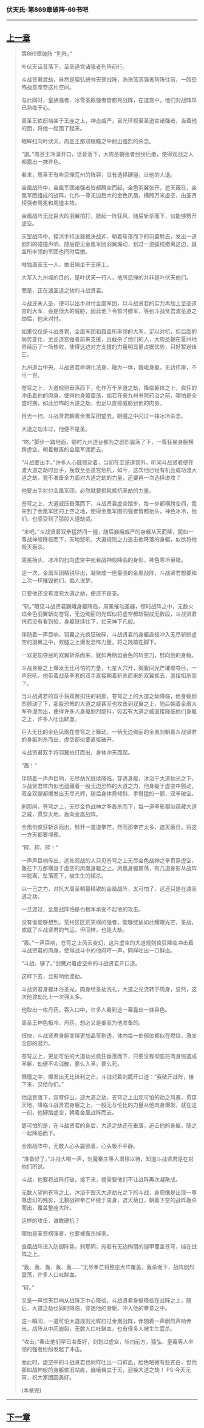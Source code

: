 ### 伏天氏-第869章破阵-69书吧

--------
[上一章](./3289ea662f7a56d75e46cd7c16bab583.md)
--------


>
>
>
>第869章破阵
>“列阵。”
>
>叶伏天话音落下，至圣道宫诸强者列阵前行。
>
>斗战贤君渡劫，自然是猿弘统帅天罡战阵，浩浩荡荡强者列阵往前，一股恐怖战意席卷这片空间。
>
>与此同时，皇族强者、冰雪圣殿强者皆都列战阵，在道宫中，他们对战阵早已熟练于心。
>
>周圣王依旧端坐于王座之上，神态威严，目光环视至圣道宫诸强者，当着他的面，将他一起围了起来。
>
>眼眸扫向叶伏天，周圣王那双眼瞳之中射出强烈的杀念。
>
>“退。”周圣王冷漠开口，话音落下，大周圣朝强者纷纷后撤，使得观战之人都露出一抹异色。
>
>看来，周圣王有些忌惮荒州的阵容，没有选择硬碰，让他的人退。
>
>金凰战阵中，金凰军团诸强者皆都腾空而起，金色羽翼张开，遮天蔽日，金凰军团组成的战阵，化作一尊无边巨大的金色凤凰，横跨万米虚空，由圣贤榜强者周冕和周煌主阵。
>
>金凰战阵无比巨大的羽翼拍打，掀起一阵狂风，随后斩杀而下，似能够劈开虚空。
>
>天罡战阵中，猿洪手持法器裁决战斧，朝着斩落而下的羽翼劈去，发出一道剧烈的碰撞声响，随后便见金凰军团羽翼煽动，划过一道弧线撤离这边，聂盖所率领的军团也同时后撤。
>
>唯独周圣王一人，依旧端坐于王座上。
>
>大军入九州城的目的，是叶伏天一行人，他所忌惮的并非是叶伏天他们。
>
>而是，正在渡圣道之劫的斗战贤君。
>
>斗战还未入圣，便可以出手对付金凰军团，以斗战贤君的实力再加上至圣道宫的大军，会是很大的威胁，因此他下令暂时撤军，等到斗战贤君渡圣道之劫后，他来对付。
>
>如果仅仅是斗战贤君，金凰军团和聂盖所率领的大军，足以对抗，但后面的局势变化，至圣道宫强者前来支援，且截杀了他们的人，大周圣朝在夏州地界经历了一场惨败，使得这边对方支援的力量明显更占据优势，只好暂避锋芒。
>
>九州道台中央，斗战贤君命魂化法身，融为一体，巍峨身躯，无边伟岸，不可一世。
>
>苍穹之上，大道规则垂落而下，化作万千圣道之劫，降临躯体之上，疯狂的冲击着他的肉身，使得他身躯震荡，如若在来九州书院药浴之前，哪怕是全盛时期，如此恐怖的大道之劫，也足以直接威胁到他的肉身。
>
>目光一扫，斗战贤君朝着金凰军团望去，眼瞳之中闪过一抹冰冷杀念。
>
>大道之劫未过，他便不是圣。
>
>“咚。”脚步一踏地面，顿时九州道台都为之剧烈震荡了下，一尊狂暴身躯横跨虚空，朝着撤离的金凰军团而去。
>
>“斗战要出手。”许多人心脏颤动着，当初在至圣道宫外，听闻斗战贤君便在渡大道之劫时出手，挽救至圣道宫危机，如今，这次他已经有机会成功渡大道之劫，竟不准备全力面对大道之劫的力量，还要再一次选择进攻？
>
>他要出手对付金凰军团，必然就要损耗抵抗圣劫的力量。
>
>苍穹之上，大道威压垂落而下，斗战贤君虚空踏步，每一步都横跨空间，竟来到了金凰军团的上空之地，使得金凰军图的强者皆都抬头，神色冰冷，他们，也感受到了那股大道劫威。
>
>“来吧。”斗战贤君双拳猛然间一握，随后巍峨威严的身躯从天而降，犹如一尊战神般降临而下，天地怒吼，大道规则之力追击他降落的身躯，似欲将他毁灭轰杀。
>
>周冕抬头，冰冷的扫向虚空中宛若战神般降临的身影，神色寒冷至极。
>
>这一次，金凰军团精锐尽出，凝聚成一座最强的金凰战阵，斗战贤君想要和上次一样摧毁他们，痴人说梦。
>
>只要他还没有渡完大道之劫，便还不是圣。
>
>“斩。”眼见斗战贤君巍峨身躯降临，周冕催动圣器，顿时战阵之中，无数火焰金色羽翼斩向苍穹，无边绚丽的光辉似将虚空都斩裂成无数段，斗战贤君恍若没有看到般，身躯继续往下，如天神下凡般。
>
>伴随着一声巨响，羽翼之光疯狂破碎，斗战贤君的身躯直接冲入无尽斩断虚空的羽翼之中，双腿之上爆发恐怖力量，将之践踏在脚下。
>
>一双更加夺目的双翼斩杀而来，犹如两柄焰金色的斩空刀，劈向他的身躯。
>
>斗战身躯之上爆发无比可怕的力量，七星大穴开，胸腹间光芒璀璨夺目，一声怒吼，他带着战圣拳套的双手直接朝着斩杀而来的双翼抓去，直接扣杀而下。
>
>当斗战贤君的双手将双翼扣住的刹那，苍穹之上的大道之劫降临，他身躯剧烈颤动了下，那股恐怖的大道之威甚至也攻击到双翼之上，随后朝着金凰大军弥漫而出，使得许多人身躯剧烈颤抖，宛若有大道之威直接降临他们身躯之上，许多人吐出鲜血。
>
>巨大无比的金色凤凰在苍穹之上舞动，一柄无边绚丽的金凰剑朝着斗战贤君的身躯刺杀而出，虚空都似要直接破开。
>
>斗战贤君双手将羽翼拍打而出，身体冲天而起。
>
>“轰！”
>
>伴随着一声声巨响，无尽劫光继续降临，穿透身躯，沐浴于大道劫光之下，斗战贤君体内似也蕴藏着一股无边恐怖的大道之力，他身躯于虚空中颤动，双全双腿都爆发出无尽光辉，随后身体竟倾斜，手臂猛的一颤，双拳破空。
>
>刹那间，苍穹之上，无尽金色战神之拳轰杀而下，每一道拳影都似蕴藏大道之威，贯穿天地，轰向金凰战阵。
>
>金凰剑疯狂斩杀而出，劈开一道道拳芒，然而那拳芒太多，遮天蔽日，将这一方天都要埋葬。
>
>“砰、砰、砰！”
>
>一声声巨响传出，远处观战的人只见苍穹之上无尽金色战神之拳贯穿虚空，轰在下方那横亘于虚空的凤凰身躯之上，凤凰身躯震荡，有几道身影从战阵中脱离，坠落而下，被生生的镇杀。
>
>以一己之力，对抗大周圣朝最精锐的金凰战阵，太可怕了，这还只是在渡圣道之劫。
>
>一旦渡过，金凰战阵怕是也根本承受不起他的攻击。
>
>没有谁能够想到，荒州区区荒天榜的强者，能够绽放如此耀眼光芒，圣战，成就了斗战贤君的气运，但同样，也是大劫。
>
>“轰。”一声巨响，苍穹之上风云变幻，这片虚空的大道规则疯狂降临冲击着斗战贤君的肉身，使得战斗中的他闷哼一声，同样吐出一口鲜血。
>
>“斗战，够了。”剑魔对着虚空中的斗战贤君开口道。
>
>这样下去，会影响他渡劫。
>
>斗战贤君身躯沐浴圣光，肉身经圣劫洗礼，大道之光流转于周身，显然，这次他渡劫比上一次强太多。
>
>他取出一枚丹药，吞入口中，许多人看到这一幕露出一抹异色。
>
>周圣王神色极冷，丹药，想必又是姜圣为他准备的。
>
>很快，斗战贤君身躯变得更加晶莹剔透，体内每一处部位都似在燃烧，激发全部的潜力。
>
>苍穹之上，更加可怕的大道劫光疯狂垂落而下，只要没有彻底将肉身锻造成圣躯，劫便不会消散，要么入圣，要么死。
>
>眼瞳之中，爆发出无比锋利之芒，斗战对着剑魔开口道：“我破开战阵，接下来，交给你们。”
>
>他话音落下，双臂伸出，迎大道之劫，苍穹之上出现可怕的劫之风暴，贯穿天地，降临斗战贤君身躯之上，一股无与伦比的力量从他肉身爆发，就在这一刻，他脚踏虚空，朝着金凰战阵而去。
>
>更可怕的是，在斗战贤君的身后，大道之劫还在垂落，追击他的身躯，随之一起降临而下。
>
>金凰战阵中，无数人心头震颤着，心头极不平静。
>
>“准备好了。”斗战大喝一声，剑魔秦庄等人肃穆以待，知道斗战贤君是在对他们所说。
>
>斗战，他要将战阵打破，接下来，就需要他们不让战阵再次凝聚成。
>
>无数人望向苍穹之上，沐浴于毁灭大道劫光之下的斗战，身周像是出现一尊尊虚幻的残影，无数战神拳芒环绕于周身，遮天蔽日，朝着下空的战阵轰杀而出，覆盖整座大阵。
>
>这样的攻击，谁敢硬抗？
>
>哪怕是圣贤榜强者，也要被轰杀掉来。
>
>金凰战阵进入防御阵势，刹那间，宛若有无边绚丽的铠甲覆盖苍穹，挡在战阵之上。
>
>“轰、轰、轰、轰、轰……”无尽拳芒将整座大阵覆盖，轰杀而下，战阵剧烈震荡，许多人口吐鲜血。
>
>“砰。”
>
>又是一声惊天巨响从战阵正中心降临，斗战贤君身躯降临在战阵之上，随后，大道之劫也同时降临，穿透他的身躯，冲入他的拳意之中。
>
>这一瞬间，一道可怕大道规则光辉扫过金凰战阵，伴随着一声剧烈声响传出，战阵从中间崩裂，无数人口吐鲜血，也有很多人被生生震杀。
>
>“攻击。”秦庄他们早已准备好，剑划过虚空，斩向前方，猿弘、皇羲等人率领的强者纷纷发起了冲击。
>
>而此时，虚空中的斗战贤君也同样吐出一口鲜血，脸色略微有些苍白，但他那如战神般的身躯依旧站直，巍峨耸立于天，迎接大道之劫！
>PS:今天元宵，祝大家团圆美好。
>
>(本章完)
>
>

--------
[下一章](./12fc532cc685fcbba5a85c3c4ca8f854.md)
--------
